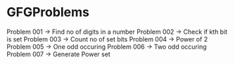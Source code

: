 # GFGProblems

Problem 001  -> Find no of digits in a number
Problem 002  -> Check if kth bit is set
Problem 003  -> Count no of set bits
Problem 004  -> Power of 2
Problem 005  -> One odd occuring
Problem 006  -> Two odd occuring
Problem 007  -> Generate Power set

